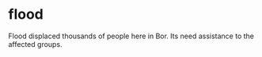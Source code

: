 # flood
Flood displaced thousands of people here in Bor. Its need assistance to the affected groups.
